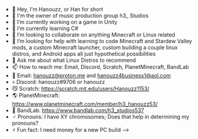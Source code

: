 - 👋 Hey, I'm Hanouzz, or Han for short
- 🎵 I'm the owner of music production group h3_ Studios
- 🔭 I’m currently working on a game in Unity
- 🌱 I’m currently learning C# 
- 👯 I’m looking to collaborate on anything Minecraft or Linux related 
- 🤔 I’m looking for help with learning to code Minecraft and Stardew Valley mods, a custom Minecraft launcher, custom building a couple linux distros, and Android apps all just hypothetical possibilities
- 💬 Ask me about what Linux Distros to recommend
- 📫 How to reach me: Email, Discord, Scratch, PlanetMinecraft, BandLab
- 💌 Email: hanouzz@proton.me and hanouzz4business1@aol.com
- 💀 Discord: hanouzz#9706 or hanouzz
- 😼 Scratch: https://scratch.mit.edu/users/Hanouzz1153/
- 🌎 PlanetMinecraft: https://www.planetminecraft.com/member/h3_hanouzz53/
- 🧪 BandLab: https://www.bandlab.com/h3_studios537
- ♂️ Pronouns: I have XY chromosomes; Does that help in determining my pronouns?
- ⚡ Fun fact: I need money for a new PC build 
-->

